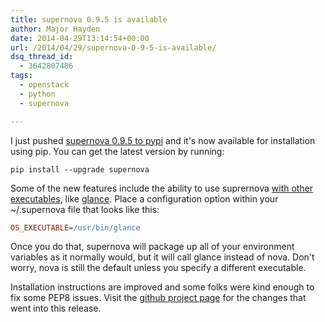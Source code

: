```yaml
---
title: supernova 0.9.5 is available
author: Major Hayden
date: 2014-04-29T13:14:54+00:00
url: /2014/04/29/supernova-0-9-5-is-available/
dsq_thread_id:
  - 3642807486
tags:
  - openstack
  - python
  - supernova

---
```

I just pushed [supernova 0.9.5 to pypi][1] and it's now available for installation using pip. You can get the latest version by running:

```
pip install --upgrade supernova
```

Some of the new features include the ability to use suprernova [with other executables][2], like [glance][3]. Place a configuration option within your ~/.supernova file that looks like this:

```ini
OS_EXECUTABLE=/usr/bin/glance
```

Once you do that, supernova will package up all of your environment variables as it normally would, but it will call glance instead of nova. Don't worry, nova is still the default unless you specify a different executable.

Installation instructions are improved and some folks were kind enough to fix some PEP8 issues. Visit the [github project page][4] for the changes that went into this release.

 [1]: https://pypi.python.org/pypi/supernova/0.9.5
 [2]: https://github.com/major/supernova/commit/60f78f16f1c433fa6c9d4c5196e20778005dea7a
 [3]: http://docs.openstack.org/developer/glance/
 [4]: https://github.com/major/supernova
